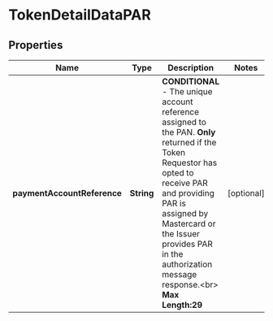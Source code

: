 
# TokenDetailDataPAR

## Properties
Name | Type | Description | Notes
------------ | ------------- | ------------- | -------------
**paymentAccountReference** | **String** | __CONDITIONAL__  - The unique account reference assigned to the PAN. __Only__ returned if the Token Requestor has opted to receive PAR and providing PAR is assigned by Mastercard or the Issuer provides PAR in the authorization message response.&lt;br&gt;    __Max Length:29__  |  [optional]



